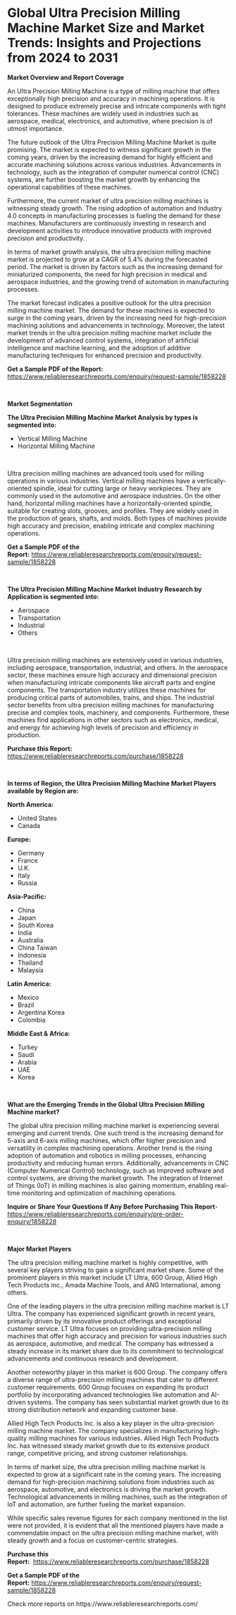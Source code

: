 <p><h1>Global Ultra Precision Milling Machine Market Size and Market Trends: Insights and Projections from 2024 to 2031</h1></p><p><strong>Market Overview and Report Coverage</strong></p>
<p><p>An Ultra Precision Milling Machine is a type of milling machine that offers exceptionally high precision and accuracy in machining operations. It is designed to produce extremely precise and intricate components with tight tolerances. These machines are widely used in industries such as aerospace, medical, electronics, and automotive, where precision is of utmost importance.</p><p>The future outlook of the Ultra Precision Milling Machine Market is quite promising. The market is expected to witness significant growth in the coming years, driven by the increasing demand for highly efficient and accurate machining solutions across various industries. Advancements in technology, such as the integration of computer numerical control (CNC) systems, are further boosting the market growth by enhancing the operational capabilities of these machines.</p><p>Furthermore, the current market of ultra precision milling machines is witnessing steady growth. The rising adoption of automation and Industry 4.0 concepts in manufacturing processes is fueling the demand for these machines. Manufacturers are continuously investing in research and development activities to introduce innovative products with improved precision and productivity.</p><p>In terms of market growth analysis, the ultra precision milling machine market is projected to grow at a CAGR of 5.4% during the forecasted period. The market is driven by factors such as the increasing demand for miniaturized components, the need for high precision in medical and aerospace industries, and the growing trend of automation in manufacturing processes.</p><p>The market forecast indicates a positive outlook for the ultra precision milling machine market. The demand for these machines is expected to surge in the coming years, driven by the increasing need for high-precision machining solutions and advancements in technology. Moreover, the latest market trends in the ultra precision milling machine market include the development of advanced control systems, integration of artificial intelligence and machine learning, and the adoption of additive manufacturing techniques for enhanced precision and productivity.</p></p>
<p><strong>Get a Sample PDF of the Report:</strong> <a href="https://www.reliableresearchreports.com/enquiry/request-sample/1858228">https://www.reliableresearchreports.com/enquiry/request-sample/1858228</a></p>
<p>&nbsp;</p>
<p><strong>Market Segmentation</strong></p>
<p><strong>The Ultra Precision Milling Machine Market Analysis by types is segmented into:</strong></p>
<p><ul><li>Vertical Milling Machine</li><li>Horizontal Milling Machine</li></ul></p>
<p>&nbsp;</p>
<p><p>Ultra precision milling machines are advanced tools used for milling operations in various industries. Vertical milling machines have a vertically-oriented spindle, ideal for cutting large or heavy workpieces. They are commonly used in the automotive and aerospace industries. On the other hand, horizontal milling machines have a horizontally-oriented spindle, suitable for creating slots, grooves, and profiles. They are widely used in the production of gears, shafts, and molds. Both types of machines provide high accuracy and precision, enabling intricate and complex machining operations.</p></p>
<p><strong>Get a Sample PDF of the Report:</strong>&nbsp;<a href="https://www.reliableresearchreports.com/enquiry/request-sample/1858228">https://www.reliableresearchreports.com/enquiry/request-sample/1858228</a></p>
<p>&nbsp;</p>
<p><strong>The Ultra Precision Milling Machine Market Industry Research by Application is segmented into:</strong></p>
<p><ul><li>Aerospace</li><li>Transportation</li><li>Industrial</li><li>Others</li></ul></p>
<p>&nbsp;</p>
<p><p>Ultra precision milling machines are extensively used in various industries, including aerospace, transportation, industrial, and others. In the aerospace sector, these machines ensure high accuracy and dimensional precision when manufacturing intricate components like aircraft parts and engine components. The transportation industry utilizes these machines for producing critical parts of automobiles, trains, and ships. The industrial sector benefits from ultra precision milling machines for manufacturing precise and complex tools, machinery, and components. Furthermore, these machines find applications in other sectors such as electronics, medical, and energy for achieving high levels of precision and efficiency in production.</p></p>
<p><strong>Purchase this Report:</strong>&nbsp; <a href="https://www.reliableresearchreports.com/purchase/1858228">https://www.reliableresearchreports.com/purchase/1858228</a></p>
<p>&nbsp;</p>
<p><strong>In terms of Region, the Ultra Precision Milling Machine Market Players available by Region are:</strong></p>
<p>
    <p> <strong> North America: </strong>
        <ul>
            <li>United States</li>
            <li>Canada</li>
        </ul>
        </p> 
    <p> <strong> Europe: </strong>
        <ul>
            <li>Germany</li>
            <li>France</li>
            <li>U.K.</li>
            <li>Italy</li>
            <li>Russia</li>
        </ul>
        </p> 
    <p> <strong> Asia-Pacific: </strong>
        <ul>
            <li>China</li>
            <li>Japan</li>
            <li>South Korea</li>
            <li>India</li>
            <li>Australia</li>
            <li>China Taiwan</li>
            <li>Indonesia</li>
            <li>Thailand</li>
            <li>Malaysia</li>
        </ul>
        </p> 
    <p> <strong> Latin America: </strong>
        <ul>
            <li>Mexico</li>
            <li>Brazil</li>
            <li>Argentina Korea</li>
            <li>Colombia</li>
        </ul>
        </p> 
    <p> <strong> Middle East & Africa: </strong>
        <ul>
            <li>Turkey</li>
            <li>Saudi</li>
            <li>Arabia</li>
            <li>UAE</li>
            <li>Korea</li>
        </ul>
    </p>
    </p>
<p>&nbsp;</p>
<p><strong>What are the Emerging Trends in the Global Ultra Precision Milling Machine market?</strong></p>
<p><p>The global ultra precision milling machine market is experiencing several emerging and current trends. One such trend is the increasing demand for 5-axis and 6-axis milling machines, which offer higher precision and versatility in complex machining operations. Another trend is the rising adoption of automation and robotics in milling processes, enhancing productivity and reducing human errors. Additionally, advancements in CNC (Computer Numerical Control) technology, such as improved software and control systems, are driving the market growth. The integration of Internet of Things (IoT) in milling machines is also gaining momentum, enabling real-time monitoring and optimization of machining operations.</p></p>
<p><strong>Inquire or Share Your Questions If Any Before Purchasing This Report</strong>- <a href="https://www.reliableresearchreports.com/enquiry/pre-order-enquiry/1858228">https://www.reliableresearchreports.com/enquiry/pre-order-enquiry/1858228</a></p>
<p>&nbsp;</p>
<p><strong>Major Market Players</strong></p>
<p><p>The ultra precision milling machine market is highly competitive, with several key players striving to gain a significant market share. Some of the prominent players in this market include LT Ultra, 600 Group, Allied High Tech Products inc., Amada Machine Tools, and ANG International, among others.</p><p>One of the leading players in the ultra precision milling machine market is LT Ultra. The company has experienced significant growth in recent years, primarily driven by its innovative product offerings and exceptional customer service. LT Ultra focuses on providing ultra-precision milling machines that offer high accuracy and precision for various industries such as aerospace, automotive, and medical. The company has witnessed a steady increase in its market share due to its commitment to technological advancements and continuous research and development.</p><p>Another noteworthy player in this market is 600 Group. The company offers a diverse range of ultra-precision milling machines that cater to different customer requirements. 600 Group focuses on expanding its product portfolio by incorporating advanced technologies like automation and AI-driven systems. The company has seen substantial market growth due to its strong distribution network and expanding customer base.</p><p>Allied High Tech Products Inc. is also a key player in the ultra-precision milling machine market. The company specializes in manufacturing high-quality milling machines for various industries. Allied High Tech Products Inc. has witnessed steady market growth due to its extensive product range, competitive pricing, and strong customer relationships.</p><p>In terms of market size, the ultra precision milling machine market is expected to grow at a significant rate in the coming years. The increasing demand for high-precision machining solutions from industries such as aerospace, automotive, and electronics is driving the market growth. Technological advancements in milling machines, such as the integration of IoT and automation, are further fueling the market expansion.</p><p>While specific sales revenue figures for each company mentioned in the list were not provided, it is evident that all the mentioned players have made a commendable impact on the ultra precision milling machine market, with steady growth and a focus on customer-centric strategies.</p></p>
<p><strong>Purchase this Report:</strong>&nbsp;&nbsp;<a href="https://www.reliableresearchreports.com/purchase/1858228">https://www.reliableresearchreports.com/purchase/1858228</a></p>
<p></p>
<p><strong>Get a Sample PDF of the Report:</strong>&nbsp;<a href="https://www.reliableresearchreports.com/enquiry/request-sample/1858228">https://www.reliableresearchreports.com/enquiry/request-sample/1858228</a></p>
<p>Check more reports on https://www.reliableresearchreports.com/</p>